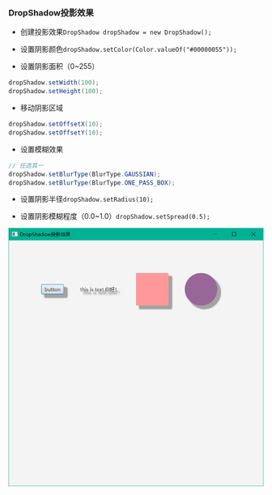 ### DropShadow投影效果

* 创建投影效果`DropShadow dropShadow = new DropShadow();`

* 设置阴影颜色`dropShadow.setColor(Color.valueOf("#00000055"));`

* 设置阴影面积（0~255）
  
```java
dropShadow.setWidth(100);  
dropShadow.setHeight(100);
```
  
* 移动阴影区域
  
```java
dropShadow.setOffsetX(10);  
dropShadow.setOffsetY(10);
```

* 设置模糊效果
  
```java
// 任选其一
dropShadow.setBlurType(BlurType.GAUSSIAN);  
dropShadow.setBlurType(BlurType.ONE_PASS_BOX);
```
  
* 设置阴影半径`dropShadow.setRadius(10);`

* 设置阴影模糊程度（0.0~1.0）`dropShadow.setSpread(0.5);`
 

![](../assets/Pasted%20image%2020220616085351.png)